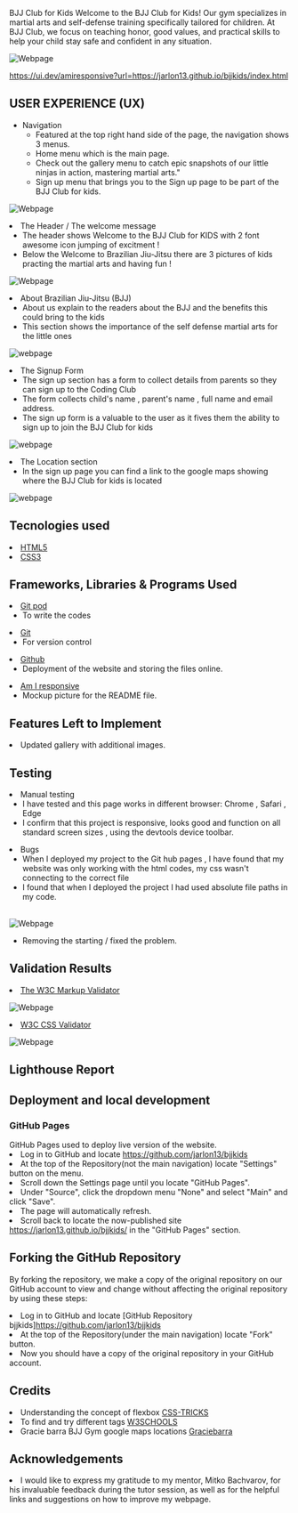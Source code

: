 BJJ Club for Kids
Welcome to the BJJ Club for Kids! Our gym specializes in martial arts and self-defense training specifically tailored for children. At BJJ Club, we focus on teaching honor, good values, and practical skills to help your child stay safe and confident in any situation.

![Webpage](/assets/images/am-i-responsive.jpg)

https://ui.dev/amiresponsive?url=https://jarlon13.github.io/bjjkids/index.html


<h2>USER EXPERIENCE (UX)</h2>
    <ul>
<li>Navigation
        <ul>
        <li> Featured at the top right hand side of the page, the navigation shows 3 menus. </li>
        <li> Home menu which is the main page.</li>
        <li>  Check out the gallery menu to catch epic snapshots of our little ninjas in action, mastering martial arts." </li>
        <li> Sign up menu that brings you to the Sign up page to be part of the BJJ Club for kids. </li>
        </ul>
    </li>
</ul>

 ![Webpage](/assets/images/home-sign-up-gallery.jpg) 

<li> The Header / The welcome message
        <ul>
        <li>The header shows Welcome to the BJJ Club for KIDS with 2 font awesome icon jumping of excitment !  </li> 
        <li> Below the Welcome to Brazilian Jiu-Jitsu there are 3 pictures of kids practing the martial arts and having fun  ! </li>
        </ul>
    </li>
</ul>

 ![Webpage](/assets/images/welcome-to-bjj-club.jpg) 

<li>About Brazilian Jiu-Jitsu (BJJ)
        <ul>
        <li> About us explain to the readers about the BJJ and the benefits this could bring to the kids </li>
        <li> This section shows the importance of the self defense martial arts for the little ones  </li>
        </ul>
    </li>
</ul>

![webpage](assets/images/Screenshot-about-bjj.jpg)

 <li>The Signup Form
        <ul>
        <li> The sign up section has a form to collect details from parents so they can sign up to the Coding Club</li>
        <li>The form collects child's name , parent's name , full name and email address. </li>
        <li> The sign up form is  a valuable to the user as it fives them the ability to sign up to join the BJJ Club for kids </li>
        </ul>
    </li>
</ul>

![webpage](/assets/images/signup-page.jpg)

<li> The Location section
        <ul> 
    <li>In the sign up page you can find a link to the google maps showing where the BJJ Club for kids is located 
    </li>
    <!--<li>TEST 2</li> -->
        </ul>
    </li>
</ul>

![webpage](/assets/images/Screenshot-map-location.jpg)




<h2>Tecnologies used</h2>

<li><a href="https://en.wikipedia.org/wiki/HTML5">HTML5</a></li>
<li><a href="https://en.wikipedia.org/wiki/CSS">CSS3</a></li>


<h2>Frameworks, Libraries & Programs Used</h2>

<li><a href="https://www.gitpod.io/">Git pod</a>
        <ul>
        <li> To write the codes </li>
        </ul>
</li>
<li><a href="https://git-scm.com/">Git</a> 
    <ul>
    <li> For version control </li>
    </ul>
</li>
<li><a href="https://github.com/">Github</a>
    <ul>
    <li>Deployment of the website and storing the files online.</li>
    </ul>
</li>
<li><a href="https://ui.dev/amiresponsive">Am I responsive</a>
    <ul>
    <li>Mockup picture for the README file.</li>
    </ul>

<h2>Features Left to Implement</h2>
<li>Updated gallery with additional images.</li>

<h2>Testing</h2>
<li> Manual testing
        <ul> 
            <li>I have tested and this page works in different browser: Chrome , Safari , Edge </li>
            <li>I confirm that this project is responsive, looks good and function on all standard screen sizes , using the devtools device toolbar.
            </li>        
        </ul>
     </li>
<li> Bugs
    <ul> 
        <li> When I deployed my project to the Git hub pages , I have found that my website was only working with the html codes, my css wasn't connecting to the correct file </li>
        <li> I found that when I deployed the project I had used absolute file paths in my code. </li>
        <br>
    </ul>
</li>

![Webpage](/assets/images/Screenshot-wrong-path.jpg)
<ul>
   <li> Removing the starting / fixed the problem.</li>
</ul>

<h2>Validation Results </h2>
<li> <a href="https://validator.w3.org/">The W3C Markup Validator</a></li>

![Webpage](/assets/images/gallery/html-validator.png)

<li> <a href="https://jigsaw.w3.org/css-validator/">W3C CSS Validator</a></li>

![Webpage](/assets/images/gallery/CSS-VALIDATOR.png)

<h2>Lighthouse Report </h2>

<h2>Deployment and local development </h2>

<h3>GitHub Pages </h3>
GitHub Pages used to deploy live version of the website.
<li> Log in to GitHub and locate <a href="https://github.com/jarlon13/bjjkids">https://github.com/jarlon13/bjjkids</a> </li>
<li>At the top of the Repository(not the main navigation) locate "Settings" button on the menu. </li>
<li>Scroll down the Settings page until you locate "GitHub Pages".</li>
<li>Under "Source", click the dropdown menu "None" and select "Main" and click "Save".</li>
<li> The page will automatically refresh.</li>
<li>Scroll back to locate the now-published site <a href="https://jarlon13.github.io/bjjkids/">https://jarlon13.github.io/bjjkids/</a>   in the "GitHub Pages" section. </li>

<h2>Forking the GitHub Repository </h2>

By forking the repository, we make a copy of the original repository on our GitHub account to view and change without affecting the original repository by using these steps:

<li>Log in to GitHub and locate [GitHub Repository bjjkids]<a href="https://github.com/jarlon13/bjjkids">https://github.com/jarlon13/bjjkids</a> </li>
<li>At the top of the Repository(under the main navigation) locate "Fork" button.</li>
<li>Now you should have a copy of the original repository in your GitHub account.</li>

<h2>Credits</h2>
<li>Understanding the concept of flexbox <a href="https://css-tricks.com/snippets/css/a-guide-to-flexbox/">CSS-TRICKS</a></li>
<li>To find and try different tags <a href="https://www.w3schools.com/css/css3_flexbox_items.asp">W3SCHOOLS</a></li>
<li>Gracie barra BJJ Gym google maps locations <a href="https://www.gbdublin.com/">Graciebarra</a>

<h2>Acknowledgements </h2>
<li> I would like to express my gratitude to my mentor, Mitko Bachvarov, for his invaluable feedback during the tutor session, as well as for the helpful links and suggestions on how to improve my webpage. </li>